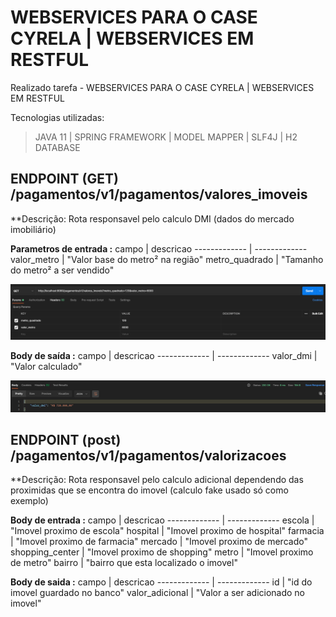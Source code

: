 # WEBSERVICES PARA O CASE CYRELA | WEBSERVICES EM RESTFUL
Realizado tarefa - WEBSERVICES PARA O CASE CYRELA | WEBSERVICES EM RESTFUL

Tecnologias utilizadas:
  > JAVA 11 |
  > SPRING FRAMEWORK |
  > MODEL MAPPER |
  > SLF4J |
  > H2 DATABASE 

## ENDPOINT (GET) /pagamentos/v1/pagamentos/valores_imoveis ##
  
  **Descrição: Rota responsavel pelo calculo DMI (dados do mercado imobiliário)
  
**Parametros de entrada :**
campo  | descricao
------------- | -------------
valor_metro  | "Valor base do metro² na região"
metro_quadrado  | "Tamanho do metro² a ser vendido"

![alt text](initial-payment/assets/1.PNG)
   
**Body de saída :** 
campo  | descricao
------------- | -------------
valor_dmi | "Valor calculado"

![alt text](initial-payment/assets/2.PNG)

## ENDPOINT (post) /pagamentos/v1/pagamentos/valorizacoes ##

  **Descrição: Rota responsavel pelo calculo adicional dependendo das proximidas que se encontra do imovel (calculo fake usado só como exemplo)
  
**Body de entrada :**
campo  | descricao
------------- | -------------
escola  | "Imovel proximo de escola"
hospital  | "Imovel proximo de hospital"
farmacia  | "Imovel proximo de farmacia"
mercado  | "Imovel proximo de mercado"
shopping_center  | "Imovel proximo de shopping"
metro  | "Imovel proximo de metro"
bairro  | "bairro que esta localizado o imovel"

**Body de saida :**
campo  | descricao
------------- | -------------
id  | "id do imovel guardado no banco"
valor_adicional  | "Valor a ser adicionado no imovel"

